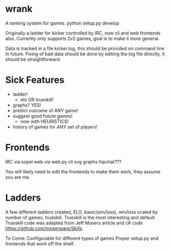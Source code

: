 # wrank
A ranking system for games.
python setup.py develop

Originally a ladder for kicker controlled by IRC, now cli and web frontends also.
Currently only supports 2v2 games, goal is to make it more general.

Data is tracked in a file kicker.log, this should be provided on command line in future. Fixing of bad data should be done by editing the log file directly, it should be straightforward.

# Sick Features
* ladder! 
  * elo OR trueskill!
* graphs? YES!
* predict outcome of ANY game!
* suggest good future games!
  * now with HEURISTICS!
* history of games for ANY set of players!

# Frontends
IRC via sopel
web via web.py
cli
svg graphs
hipchat???

You will likely need to edit the frontends to make them work, they assume you are me.

# Ladders
A few different ladders created, ELO, basic(win/loss), win/loss scaled by number of games, trueskill. Trueskill is the most interesting and default. Trueskill code was adapted from Jeff Mosers article and c# code https://github.com/moserware/Skills.

To Come:
Configurable for different types of games
Proper setup.py and frontends that work off the shelf.
